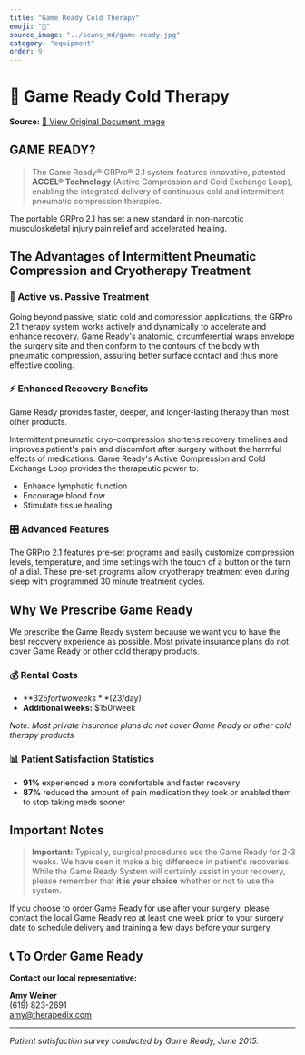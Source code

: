 ```yaml
---
title: "Game Ready Cold Therapy"
emoji: "🧊"
source_image: "../scans_md/game-ready.jpg"
category: "equipment"
order: 9
---
```


# 🧊 Game Ready Cold Therapy

**Source:** [📸 View Original Document Image](../scans_md/game-ready.jpg)

## GAME READY?

> The Game Ready® GRPro® 2.1 system features innovative, patented **ACCEL® Technology** (Active Compression and Cold Exchange Loop), enabling the integrated delivery of continuous cold and intermittent pneumatic compression therapies.

The portable GRPro 2.1 has set a new standard in non-narcotic musculoskeletal injury pain relief and accelerated healing.

## The Advantages of Intermittent Pneumatic Compression and Cryotherapy Treatment

### 🔄 Active vs. Passive Treatment
Going beyond passive, static cold and compression applications, the GRPro 2.1 therapy system works actively and dynamically to accelerate and enhance recovery. Game Ready's anatomic, circumferential wraps envelope the surgery site and then conform to the contours of the body with pneumatic compression, assuring better surface contact and thus more effective cooling.

### ⚡ Enhanced Recovery Benefits
Game Ready provides faster, deeper, and longer-lasting therapy than most other products.

Intermittent pneumatic cryo-compression shortens recovery timelines and improves patient's pain and discomfort after surgery without the harmful effects of medications. Game Ready's Active Compression and Cold Exchange Loop provides the therapeutic power to:
- Enhance lymphatic function
- Encourage blood flow
- Stimulate tissue healing

### 🎛️ Advanced Features
The GRPro 2.1 features pre-set programs and easily customize compression levels, temperature, and time settings with the touch of a button or the turn of a dial. These pre-set programs allow cryotherapy treatment even during sleep with programmed 30 minute treatment cycles.

## Why We Prescribe Game Ready

We prescribe the Game Ready system because we want you to have the best recovery experience as possible. Most private insurance plans do not cover Game Ready or other cold therapy products.

### 💰 Rental Costs
- **$325 for two weeks** ($23/day)
- **Additional weeks:** $150/week

*Note: Most private insurance plans do not cover Game Ready or other cold therapy products*

### 📊 Patient Satisfaction Statistics
- **91%** experienced a more comfortable and faster recovery
- **87%** reduced the amount of pain medication they took or enabled them to stop taking meds sooner

## Important Notes

> **Important:** Typically, surgical procedures use the Game Ready for 2-3 weeks. We have seen it make a big difference in patient's recoveries. While the Game Ready System will certainly assist in your recovery, please remember that **it is your choice** whether or not to use the system.

If you choose to order Game Ready for use after your surgery, please contact the local Game Ready rep at least one week prior to your surgery date to schedule delivery and training a few days before your surgery.

## 📞 To Order Game Ready

**Contact our local representative:**

**Amy Weiner**  
(619) 823-2691  
amy@therapedix.com

---
*Patient satisfaction survey conducted by Game Ready, June 2015.*
